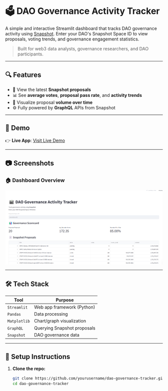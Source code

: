 # 🗳️ DAO Governance Activity Tracker

A simple and interactive Streamlit dashboard that tracks DAO governance activity using [Snapshot](https://snapshot.org). Enter your DAO's Snapshot Space ID to view proposals, voting trends, and governance engagement statistics.

> Built for web3 data analysts, governance researchers, and DAO participants.

---

## 🔍 Features

- 🔹 View the latest **Snapshot proposals**
- 📊 See **average votes**, **proposal pass rate**, and **activity trends**
- 📅 Visualize proposal **volume over time**
- ⚙️ Fully powered by **GraphQL** APIs from Snapshot

---

## 🚀 Demo

👉 **Live App**: [Visit Live Demo](https://dao-governance.streamlit.app)

---

## 📷 Screenshots

### 🏠 Dashboard Overview
![Dashboard Overview](images/dao.png)


---

## 🛠️ Tech Stack

| Tool         | Purpose                          |
|--------------|----------------------------------|
| `Streamlit`  | Web app framework (Python)       |
| `Pandas`     | Data processing                  |
| `Matplotlib` | Chart/graph visualization        |
| `GraphQL`    | Querying Snapshot proposals      |
| `Snapshot`   | DAO governance data              |

---

## 🧰 Setup Instructions

1. **Clone the repo:**

   ```bash
   git clone https://github.com/yourusername/dao-governance-tracker.git
   cd dao-governance-tracker
